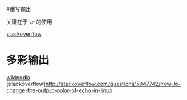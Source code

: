 #重写输出

关键在于 `\r` 的使用

[stackoverflow](http://stackoverflow.com/questions/238073/how-to-add-a-progress-bar-to-a-shell-script)

# 多彩输出

[wikipedia](https://en.wikipedia.org/wiki/ANSI_escape_code)
[stackoverflow]http://stackoverflow.com/questions/5947742/how-to-change-the-output-color-of-echo-in-linux


